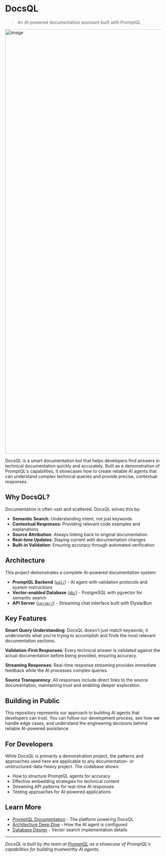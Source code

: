 # DocsQL

> An AI-powered documentation assistant built with PromptQL

<img width="1999" height="1374" alt="image" src="https://github.com/user-attachments/assets/26fb3b43-5ffd-46ec-b828-495c791bb7d3" />

DocsQL is a smart documentation bot that helps developers find answers in technical documentation quickly and
accurately. Built as a demonstration of PromptQL's capabilities, it showcases how to create reliable AI agents that can
understand complex technical queries and provide precise, contextual responses.

## Why DocsQL?

Documentation is often vast and scattered. DocsQL solves this by:

- **Semantic Search**: Understanding intent, not just keywords
- **Contextual Responses**: Providing relevant code examples and explanations
- **Source Attribution**: Always linking back to original documentation
- **Real-time Updates**: Staying current with documentation changes
- **Built-in Validation**: Ensuring accuracy through automated verification

## Architecture

This project demonstrates a complete AI-powered documentation system:

- **PromptQL Backend** ([`pql/`](pql/README.md)) - AI agent with validation protocols and system instructions
- **Vector-enabled Database** ([`db/`](db/README.md)) - PostgreSQL with pgvector for semantic search
- **API Server** ([`server/`](server/README.md)) - Streaming chat interface built with Elysia/Bun

## Key Features

**Smart Query Understanding**: DocsQL doesn't just match keywords; it understands what you're trying to accomplish and
finds the most relevant documentation sections.

**Validation-First Responses**: Every technical answer is validated against the actual documentation before being
provided, ensuring accuracy.

**Streaming Responses**: Real-time response streaming provides immediate feedback while the AI processes complex
queries.

**Source Transparency**: All responses include direct links to the source documentation, maintaining trust and enabling
deeper exploration.

## Building in Public

This repository represents our approach to building AI agents that developers can trust. You can follow our development
process, see how we handle edge cases, and understand the engineering decisions behind reliable AI-powered assistance.

## For Developers

While DocsQL is primarily a demonstration project, the patterns and approaches used here are applicable to any
documentation- or unstructured-data-heavy project. The codebase shows:

- How to structure PromptQL agents for accuracy
- Effective embedding strategies for technical content
- Streaming API patterns for real-time AI responses
- Testing approaches for AI-powered applications

## Learn More

- [PromptQL Documentation](https://promptql.io/docs/) - The platform powering DocsQL
- [Architecture Deep Dive](pql/README.md) - How the AI agent is configured
- [Database Design](db/README.md) - Vector search implementation details

---

_DocsQL is built by the team at [PromptQL](https://promptql.io) as a showcase of PromptQL's capabilities for building
trustworthy AI agents._
